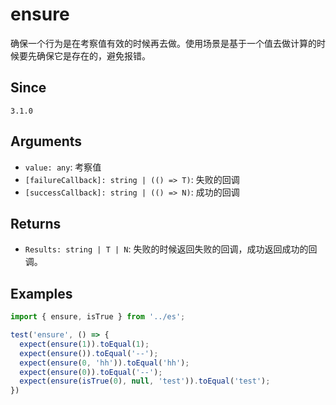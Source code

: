 # ensure

确保一个行为是在考察值有效的时候再去做。使用场景是基于一个值去做计算的时候要先确保它是存在的，避免报错。

## Since

`3.1.0`

## Arguments

- `value: any`: 考察值
- `[failureCallback]: string | (() => T)`: 失败的回调
- `[successCallback]: string | (() => N)`: 成功的回调

## Returns

- `Results: string | T | N`: 失败的时候返回失败的回调，成功返回成功的回调。

## Examples

```js
import { ensure, isTrue } from '../es';

test('ensure', () => {
  expect(ensure(1)).toEqual(1);
  expect(ensure()).toEqual('--');
  expect(ensure(0, 'hh')).toEqual('hh');
  expect(ensure(0)).toEqual('--');
  expect(ensure(isTrue(0), null, 'test')).toEqual('test');
})
```
